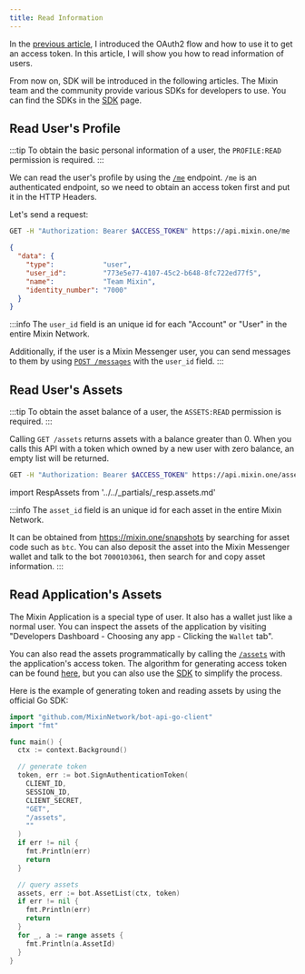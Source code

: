 ```yaml
---
title: Read Information
---
```


In the [previous article](./oauth), I introduced the OAuth2 flow and how to use it to get an access token. In this article, I will show you how to read information of users.

From now on, SDK will be introduced in the following articles. The Mixin team and the community provide various SDKs for developers to use. You can find the SDKs in the [SDK](/docs/resources/sdk) page.

## Read User's Profile

:::tip
To obtain the basic personal information of a user, the `PROFILE:READ` permission is required.
:::

We can read the user's profile by using the [`/me`](/docs/api/users/profile) endpoint. `/me` is an authenticated endpoint, so we need to obtain an access token first and put it in the HTTP Headers.

Let's send a request:

```bash
GET -H "Authorization: Bearer $ACCESS_TOKEN" https://api.mixin.one/me
```

```json title="Response"
{
  "data": {
    "type":            "user",
    "user_id":         "773e5e77-4107-45c2-b648-8fc722ed77f5",
    "name":            "Team Mixin",
    "identity_number": "7000"
  }
}
```

:::info
The `user_id` field is an unique id for each "Account" or "User" in the entire Mixin Network.

Additionally, if the user is a Mixin Messenger user, you can send messages to them by using [`POST /messages`](/docs/api/messages/send) with the `user_id` field.
:::

## Read User's Assets

:::tip
To obtain the asset balance of a user, the `ASSETS:READ` permission is required.
:::

Calling `GET /assets` returns assets with a balance greater than 0. When you calls this API with a token which owned by a new user with zero balance, an empty list will be returned.

```bash
GET -H "Authorization: Bearer $ACCESS_TOKEN" https://api.mixin.one/assets
```

import RespAssets from '../../_partials/_resp.assets.md'

<RespAssets />

:::info
The `asset_id` field is an unique id for each asset in the entire Mixin Network.

It can be obtained from <https://mixin.one/snapshots> by searching for asset code such as `btc`. You can also deposit the asset into the Mixin Messenger wallet and talk to the bot `7000103061`, then search for and copy asset information.
:::

## Read Application's Assets

The Mixin Application is a special type of user. It also has a wallet just like a normal user. You can inspect the assets of the application by visiting "Developers Dashboard - Choosing any app - Clicking the `Wallet` tab".

You can also read the assets programmatically by calling the [`/assets`](/docs/api/assets/assets) with the application's access token. The algorithm for generating access token can be found [here](../guide/generate-jwt-token), but you can also use the [SDK](/docs/resources/sdk) to simplify the process.

Here is the example of generating token and reading assets by using the official Go SDK:

```go
import "github.com/MixinNetwork/bot-api-go-client"
import "fmt"

func main() {
  ctx := context.Background()

  // generate token
  token, err := bot.SignAuthenticationToken(
    CLIENT_ID,
    SESSION_ID,
    CLIENT_SECRET,
    "GET",
    "/assets",
    ""
  )
  if err != nil {
    fmt.Println(err)
    return
  }

  // query assets
  assets, err := bot.AssetList(ctx, token)
  if err != nil {
    fmt.Println(err)
    return
  }
  for _, a := range assets {
    fmt.Println(a.AssetId)
  }
}
```
